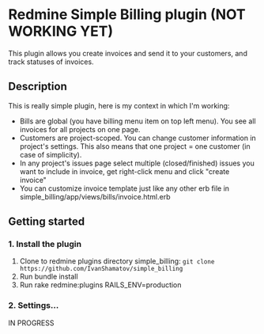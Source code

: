 # Redmine Simple Billing plugin (NOT WORKING YET)

This plugin allows you create invoices and send it to your customers, and track statuses of invoices.

## Description

This is really simple plugin, here is my context in which I'm working:

* Bills are global (you have billing menu item on top left menu). You see all invoices for all projects on one page.
* Customers are project-scoped. You can change customer information in project's settings. This also means that one project = one customer (in case of simplicity).
* In any project's issues page select multiple (closed/finished) issues you want to include in invoice, get right-click menu and click "create invoice"
* You can customize invoice template just like any other erb file in simple_billing/app/views/bills/invoice.html.erb



## Getting started

### 1. Install the plugin

1. Clone to redmine plugins directory simple_billing: `git clone https://github.com/IvanShamatov/simple_billing`
2. Run bundle install
3. Run rake redmine:plugins RAILS_ENV=production

### 2. Settings...

IN PROGRESS
